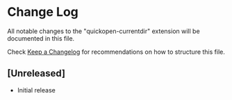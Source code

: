 # Change Log

All notable changes to the "quickopen-currentdir" extension will be documented in this file.

Check [Keep a Changelog](http://keepachangelog.com/) for recommendations on how to structure this file.

## [Unreleased]

- Initial release